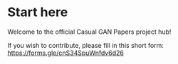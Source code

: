 # Start here

Welcome to the official Casual GAN Papers project hub! 

If you wish to contribute, please fill in this short form: https://forms.gle/cnS34SpuWnfdv6d26
